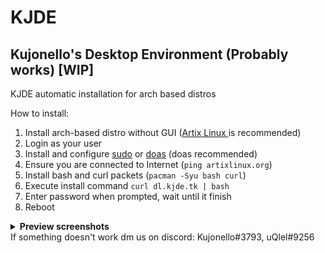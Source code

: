# KJDE
## Kujonello's Desktop Environment (Probably works) [WIP]

KJDE automatic installation for arch based distros

How to install:
1.  Install arch-based distro without GUI (<a href="https://artixlinux.org">Artix Linux </a> is recommended)
2.   Login as your user
3. Install and configure [sudo](https://wiki.archlinux.org/title/Sudo) </a> or [doas](https://wiki.archlinux.org/title/Doas) (doas recommended)
4. Ensure you are connected to Internet (`ping artixlinux.org`)
5. Install bash and curl packets (`pacman -Syu bash curl`)
6. Execute install command `curl dl.kjde.tk | bash`
7. Enter password when prompted, wait until it finish
8. Reboot

<details> <summary> <b> Preview screenshots </b> </summary>

![preview](preview.png)
![preview2](preview2.png)
![previe3](preview3.png)

</details>
If something doesn't work dm us on discord:
Kujonello#3793,
uQlel#9256